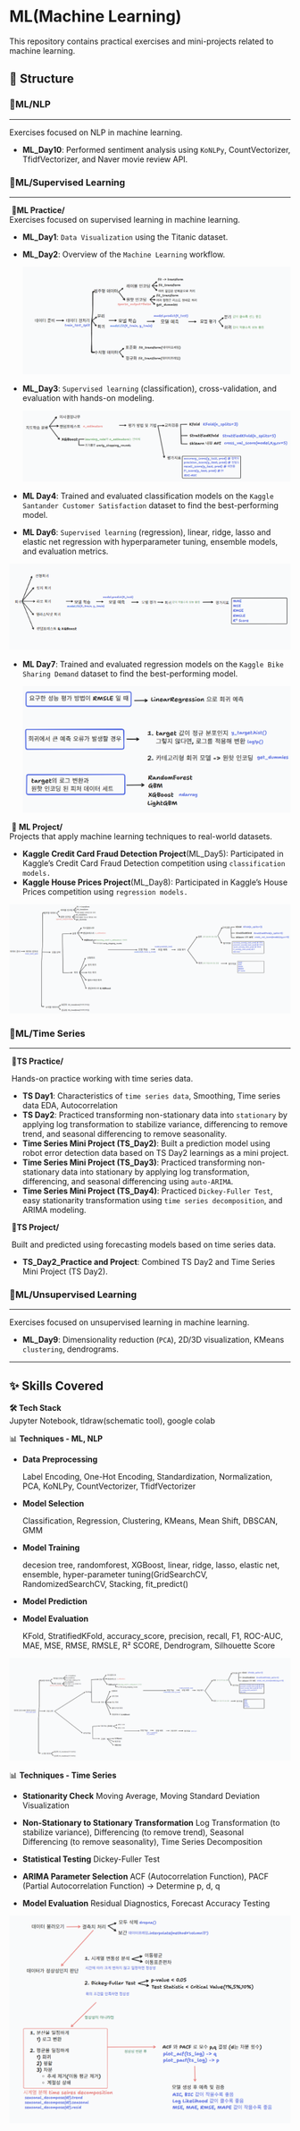 # ML(Machine Learning)

This repository contains practical exercises and mini-projects related to machine learning.

## 📂 Structure

### 📂**ML**/NLP

---

Exercises focused on NLP in machine learning.

- **ML_Day10**: Performed sentiment analysis using `KoNLPy`, CountVectorizer, TfidfVectorizer, and Naver movie review API.

  

  

### 📂**ML**/Supervised Learning

---

​	📂**ML Practice/**  
​		Exercises focused on supervised learning in machine learning.

- **ML_Day1**: `Data Visualization` using the Titanic dataset.

- **ML_Day2**: Overview of the `Machine Learning` workflow.

  ![머신러닝 기초 과정](images/ML_Base_RoadMap.png)

- **ML_Day3**: `Supervised learning` (classification), cross-validation, and evaluation with hands-on modeling.

  ![지도학습-분류 과정 정리](images/ML_Classification_RoadMap.png)

- **ML Day4**: Trained and evaluated classification models on the `Kaggle Santander Customer Satisfaction` dataset to find the best-performing model.
- **ML Day6**: `Supervised learning` (regression), linear, ridge, lasso and elastic net regression with hyperparameter tuning, ensemble models, and evaluation metrics.

![지도학습-회귀 과정 정리](images/ML_Regression_RoadMap.png)

- **ML Day7**: Trained and evaluated regression models on the `Kaggle Bike Sharing Demand` dataset to find the best-performing model.

  ![프로젝트 과정 정리](images/ML_Regression_project_Roadmap.png)

  

​	📁 **ML Project/**  
​		Projects that apply machine learning techniques to real-world datasets.  

- **Kaggle Credit Card Fraud Detection Project**(ML_Day5): Participated in Kaggle’s Credit Card Fraud Detection competition using `classification models.`
- **Kaggle House Prices Project**(ML_Day8): Participated in Kaggle’s House Prices competition using `regression models.`



![지도학습 머신러닝 과정 정리](images/Supervised_Learning_Entire_RoadMap.png)

  

### 📂**ML**/Time Series

---

​	📂**TS Practice/** 

​	Hands-on practice working with time series data.

- **TS Day1**: Characteristics of `time series data`, Smoothing, Time series data EDA, Autocorrelation
- **TS Day2**: Practiced transforming non-stationary data into `stationary` by applying log transformation to stabilize variance, differencing to remove trend, and seasonal differencing to remove seasonality.
- **Time Series Mini Project (TS_Day2)**: Built a prediction model using robot error detection data based on TS Day2 learnings as a mini project.
- **Time Series Mini Project (TS_Day3)**: Practiced transforming non-stationary data into stationary by applying log transformation, differencing, and seasonal differencing using `auto-ARIMA`.
- **Time Series Mini Project (TS_Day4)**: Practiced `Dickey-Fuller Test`, easy stationarity transformation using `time series decomposition`, and ARIMA modeling.



​	📂**TS Project/** 

​	Built and predicted using forecasting models based on time series data.

- **TS_Day2_Practice and Project**: Combined TS Day2 and Time Series Mini Project (TS Day2).

  

###  📂**ML**/Unsupervised Learning

---

Exercises focused on unsupervised learning in machine learning.

- **ML_Day9**: Dimensionality reduction (`PCA`), 2D/3D visualization, KMeans `clustering`, dendrograms.

  

  


---

## ✨ Skills Covered

**🛠️ Tech Stack**  
Jupyter Notebook, tldraw(schematic tool), google colab

  

📊 **Techniques - ML, NLP**  

- **Data Preprocessing**

  Label Encoding, One-Hot Encoding, Standardization, Normalization, PCA, KoNLPy, CountVectorizer, TfidfVectorizer

- **Model Selection**

  Classification, Regression, Clustering, KMeans, Mean Shift, DBSCAN, GMM

- **Model Training**

  decesion tree, randomforest, XGBoost, linear, ridge, lasso, elastic net, ensemble, hyper-parameter tuning(GridSearchCV, RandomizedSearchCV, Stacking, fit_predict()

- **Model Prediction** 

- **Model Evaluation**

  KFold, StratifiedKFold, accuracy_score, precision, recall, F1, ROC-AUC, MAE, MSE, RMSE, RMSLE, R² SCORE, Dendrogram, Silhouette Score

![머신러닝 전체 과정 정리](images/ML_Entire_RoadMap.png)

  

📊 **Techniques - Time Series**

- **Stationarity Check**
   Moving Average, Moving Standard Deviation Visualization

- **Non-Stationary to Stationary Transformation**
   Log Transformation (to stabilize variance), Differencing (to remove trend), Seasonal Differencing (to remove seasonality), Time Series Decomposition

- **Statistical Testing**
   Dickey-Fuller Test

- **ARIMA Parameter Selection**
   ACF (Autocorrelation Function), PACF (Partial Autocorrelation Function) → Determine p, d, q

- **Model Evaluation**
   Residual Diagnostics, Forecast Accuracy Testing

![시계열 데이터 전체 과정 정리](images/Time_Seires_RoadMap.png)






